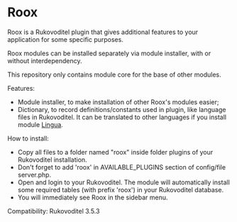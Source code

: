 # Roox
Roox is a Rukovoditel plugin that gives additional features to your application for some specific purposes. 

Roox modules can be installed separately via module installer, with or without interdependency.

This repository only contains module core for the base of other modules.

Features:
* Module installer, to make installation of other Roox's modules easier;
* Dictionary, to record definitions/constants used in plugin, like language files in Rukovoditel. It can be translated to other languages if you install module [Lingua](https://github.com/eddydeniro/roox-lingua).  


How to install:
* Copy all files to a folder named "roox" inside folder plugins of your Rukovoditel installation.
* Don't forget to add 'roox' in AVAILABLE_PLUGINS section of config/file server.php.
* Open and login to your Rukovoditel. The module will automatically install some required tables (with prefix 'roox') in your Rukovoditel database.
* You will immediately see Roox in the sidebar menu.


Compatibility: Rukovoditel 3.5.3
